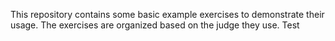 This repository contains some basic example exercises to demonstrate their usage. The exercises are organized based on the judge they use. Test
